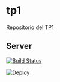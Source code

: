 # tp1
Repositorio del TP1

## Server

[![Build Status](https://travis-ci.org/tdp2-fiuba/tp1.svg?branch=master)](https://travis-ci.org/tdp2-fiuba/tp1)

[![Deploy](https://www.herokucdn.com/deploy/button.png)](https://heroku.com/deploy)
